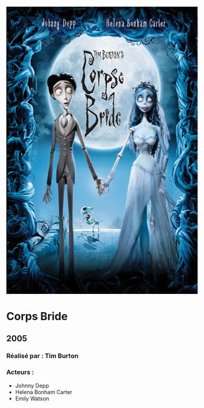   ![alt text](https://github.com/marcelagondro/Films-TinBurton/blob/main/img/Corpse_Bride_Poster.jpg "Github img")
  
  # Corps Bride

  ## 2005

  ### Réalisé par : Tim Burton
  
  ### Acteurs :
  - Johnny Depp
  - Helena Bonham Carter
  - Emily Watson

 
